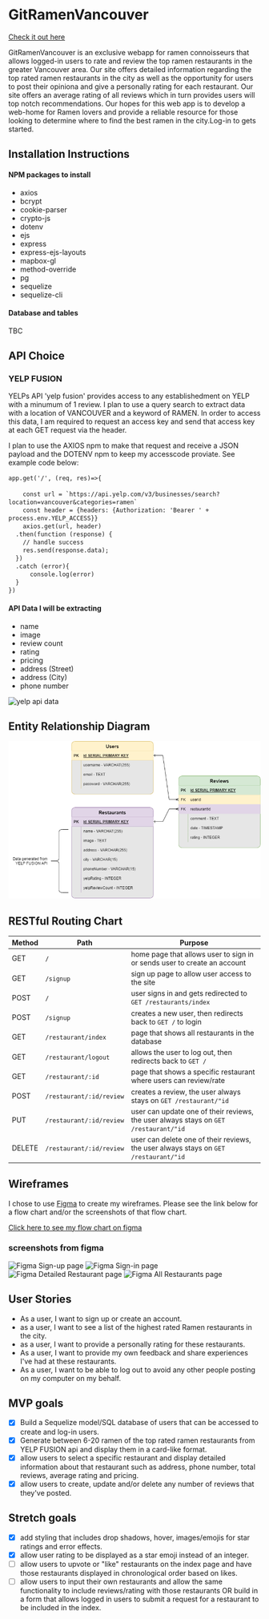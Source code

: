 # GitRamenVancouver

[Check it out here](https://git-ramen.herokuapp.com/)

GitRamenVancouver is an exclusive webapp for ramen connoisseurs that allows logged-in users to rate and review the top ramen restaurants in the greater Vancouver area. Our site offers detailed information regarding the top rated ramen restaurants in the city as well as the opportunity for users to post their opiniona and give a personally rating for each restaurant. Our site offers an average rating of all reviews which in turn provides users will top notch recommendations.
Our hopes for this web app is to develop a web-home for Ramen lovers and provide a reliable resource for those looking to determine where to find the best ramen in the city.Log-in to gets started.

## Installation Instructions

#### NPM packages to install

* axios
* bcrypt
* cookie-parser
* crypto-js
* dotenv
* ejs
* express
* express-ejs-layouts
* mapbox-gl
* method-override
* pg
* sequelize
* sequelize-cli

#### Database and tables

TBC

## API Choice

### YELP FUSION
YELPs API 'yelp fusion' provides access to any establishedment on YELP with a minumum of 1 review. I plan to use a query search to extract data with a location of VANCOUVER and a keyword of RAMEN. 
In order to access this data, I am required to request an access key and send that access key at each GET request via the header. 

I plan to use the AXIOS npm to make that request and receive a JSON payload and the DOTENV npm to keep my accesscode proviate.
See example code below: 
```
app.get('/', (req, res)=>{

    const url = `https://api.yelp.com/v3/businesses/search?location=vancouver&categories=ramen`
    const header = {headers: {Authorization: 'Bearer ' + process.env.YELP_ACCESS}}
    axios.get(url, header)
  .then(function (response) {
    // handle success
    res.send(response.data);
  })
  .catch (error){
      console.log(error)
  }
})
```

#### API Data I will be extracting

- name
- image
- review count
- rating
- pricing
- address (Street)
- address (City)
- phone number


![yelp api data](https://github.com/Jamelscott/P2-Ramen/blob/main/planning/YELP-API-DATA.PNG?raw=true)


## Entity Relationship Diagram

![and RD](./planning/P2-ERD.png)

## RESTful Routing Chart

| Method | Path | Purpose |
| ------ | -------------- | -------------------------------- |
| GET | `/` | home page that allows user to sign in or sends user to create an account |
| GET | `/signup` | sign up page to allow user access to the site |
| POST | `/` | user signs in and gets redirected to `GET /restaurants/index`  |
| POST | `/signup` | creates a new user, then redirects back to `GET /` to login |
| GET | `/restaurant/index` | page that shows all restaurants in the database |
| GET | `/restaurant/logout` | allows the user to log out, then redirects back to `GET /` |
| GET | `/restaurant/:id` | page that shows a specific restaurant where users can review/rate |
| POST | `/restaurant/:id/review` | creates a review, the user always stays on `GET /restaurant/"id` |
| PUT | `/restaurant/:id/review` | user can update one of their reviews, the user always stays on `GET /restaurant/"id` |
| DELETE | `/restaurant/:id/review` | user can delete one of their reviews, the user always stays on `GET /restaurant/"id` |

## Wireframes

I chose to use [Figma](https://www.figma.com/) to create my wireframes. Please see the link below for a flow chart and/or the screenshots of that flow chart.

[Click here to see my flow chart on figma](https://www.figma.com/file/LrwZ9c6aqCjKA996gKSi7b/jamel?node-id=0%3A1)

### screenshots from figma



![Figma Sign-up page](https://github.com/Jamelscott/P2-Ramen/blob/main/planning/p2-signup.PNG?raw=true)
![Figma Sign-in page](https://github.com/Jamelscott/P2-Ramen/blob/main/planning/p2-signin.PNG?raw=true)
![Figma Detailed Restaurant page](https://github.com/Jamelscott/P2-Ramen/blob/main/planning/p2-detailrestaurant.PNG?raw=true)
![Figma All Restaurants page](https://github.com/Jamelscott/P2-Ramen/blob/main/planning/p2-allrestaurants.PNG?raw=true)


## User Stories

* As a user, I want to sign up or create an account.
* as a user, I want to see a list of the highest rated Ramen restaurants in the city.
* as a user, I want to provide a personally rating for these restaurants.
* As a user, I want to provide my own feedback and share experiences I've had at these restaurants.
* As a user, I want to be able to log out to avoid any other people posting on my computer on my behalf.

## MVP goals

- [x] Build a Sequelize model/SQL database of users that can be accessed to create and log-in users.
- [x] Generate between 6-20 ramen of the top rated ramen restaurants from YELP FUSION api and display them in a card-like format.
- [x] allow users to select a specific restaurant and display detailed information about that restaurant such as address, phone number, total reviews, average rating and pricing.
- [x] allow users to create, update and/or delete any number of reviews that they've posted.

## Stretch goals
- [x] add styling that includes drop shadows, hover, images/emojis for star ratings and error effects.
- [x] allow user rating to be displayed as a star emoji instead of an integer.
- [ ] allow users to upvote or "like" restaurants on the index page and have those restaurants displayed in chronological order based on likes.
- [ ] allow users to input their own restaurants and allow the same functionality to include reviews/rating with those restaurants OR build in a form that allows logged in users to submit a request for a restaurant to be included in the index.
